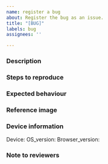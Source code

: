 ```yaml
---
name: register a bug
about: Register the bug as an issue.
title: "[BUG]"
labels: bug
assignees: ''

---
```


### Description<!-- A clear and concise description of the bug -->


### Steps to reproduce
<!-- Tell us how to reproduce this issue -->
<!-- reproduce example -->
<!-- 1. Move somewhere   -->
<!-- 2. Click something -->
<!-- 3. An error occurs after selecting something -->


### Expected behaviour<!-- Expected behavior when operating normally -->

### Reference image<!-- Images to help us understand the bug -->

### Device information
Device: <!-- example: iPhone6, PC  -->
OS_version: <!-- example: iOS_16, Windows_11  -->
Browser_version: <!-- example: Chrome_106.0.5249.103  -->

### Note to reviewers
